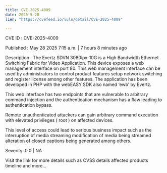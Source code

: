```yaml
---
title: CVE-2025-4009
date: 2025-5-28
lien: "https://cvefeed.io/vuln/detail/CVE-2025-4009"

---
```


CVE ID : CVE-2025-4009

Published :  May 28
2025
7:15 a.m. | 7 hours
8 minutes ago

Description : The Evertz SDVN 3080ipx-10G is a High Bandwidth Ethernet Switching Fabric for Video Application. This device exposes a web management interface on port 80. This web management interface can be used by administrators to control product
features
setup network switching
and register license among other features. The application has been developed in PHP with the webEASY SDK
also named ‘ewb’ by Evertz.

This web interface has two endpoints that are vulnerable to arbitrary command injection and the authentication mechanism has a flaw leading to authentication bypass.

Remote unauthenticated attackers can gain arbitrary command execution with elevated privileges ( root ) on affected devices.

This level of access could lead to serious business impact such as the interruption of media streaming
modification of media being streamed
alteration of closed captions being generated
among others.

Severity: 0.0 | NA

Visit the link for more details
such as CVSS details
affected products
timeline
and more...
